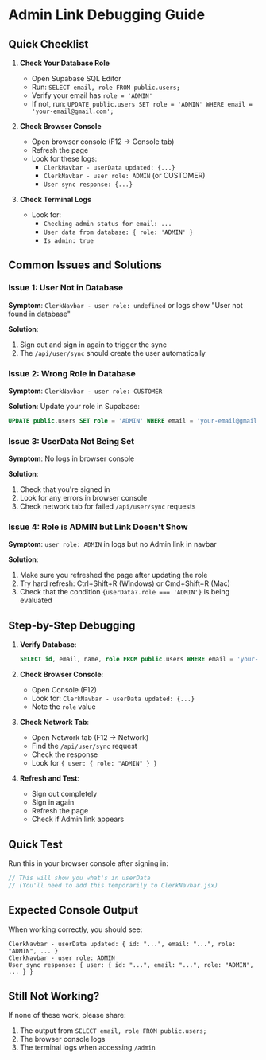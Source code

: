 # Admin Link Debugging Guide

## Quick Checklist

1. **Check Your Database Role**
   - Open Supabase SQL Editor
   - Run: `SELECT email, role FROM public.users;`
   - Verify your email has `role = 'ADMIN'`
   - If not, run: `UPDATE public.users SET role = 'ADMIN' WHERE email = 'your-email@gmail.com';`

2. **Check Browser Console**
   - Open browser console (F12 → Console tab)
   - Refresh the page
   - Look for these logs:
     - `ClerkNavbar - userData updated: {...}`
     - `ClerkNavbar - user role: ADMIN` (or CUSTOMER)
     - `User sync response: {...}`

3. **Check Terminal Logs**
   - Look for:
     - `Checking admin status for email: ...`
     - `User data from database: { role: 'ADMIN' }`
     - `Is admin: true`

## Common Issues and Solutions

### Issue 1: User Not in Database
**Symptom**: `ClerkNavbar - user role: undefined` or logs show "User not found in database"

**Solution**: 
1. Sign out and sign in again to trigger the sync
2. The `/api/user/sync` should create the user automatically

### Issue 2: Wrong Role in Database
**Symptom**: `ClerkNavbar - user role: CUSTOMER`

**Solution**: Update your role in Supabase:
```sql
UPDATE public.users SET role = 'ADMIN' WHERE email = 'your-email@gmail.com';
```

### Issue 3: UserData Not Being Set
**Symptom**: No logs in browser console

**Solution**: 
1. Check that you're signed in
2. Look for any errors in browser console
3. Check network tab for failed `/api/user/sync` requests

### Issue 4: Role is ADMIN but Link Doesn't Show
**Symptom**: `user role: ADMIN` in logs but no Admin link in navbar

**Solution**: 
1. Make sure you refreshed the page after updating the role
2. Try hard refresh: Ctrl+Shift+R (Windows) or Cmd+Shift+R (Mac)
3. Check that the condition `{userData?.role === 'ADMIN'}` is being evaluated

## Step-by-Step Debugging

1. **Verify Database**:
   ```sql
   SELECT id, email, name, role FROM public.users WHERE email = 'your-email@gmail.com';
   ```

2. **Check Browser Console**:
   - Open Console (F12)
   - Look for: `ClerkNavbar - userData updated: {...}`
   - Note the `role` value

3. **Check Network Tab**:
   - Open Network tab (F12 → Network)
   - Find the `/api/user/sync` request
   - Check the response
   - Look for `{ user: { role: "ADMIN" } }`

4. **Refresh and Test**:
   - Sign out completely
   - Sign in again
   - Refresh the page
   - Check if Admin link appears

## Quick Test

Run this in your browser console after signing in:
```javascript
// This will show you what's in userData
// (You'll need to add this temporarily to ClerkNavbar.jsx)
```

## Expected Console Output

When working correctly, you should see:
```
ClerkNavbar - userData updated: { id: "...", email: "...", role: "ADMIN", ... }
ClerkNavbar - user role: ADMIN
User sync response: { user: { id: "...", email: "...", role: "ADMIN", ... } }
```

## Still Not Working?

If none of these work, please share:
1. The output from `SELECT email, role FROM public.users;`
2. The browser console logs
3. The terminal logs when accessing `/admin`
